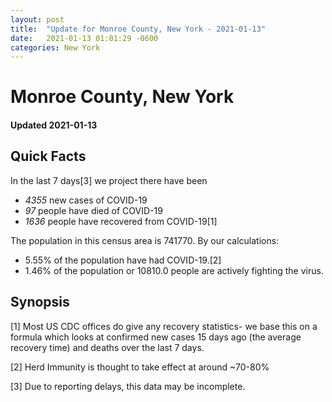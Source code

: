 ```yaml
---
layout: post
title:  "Update for Monroe County, New York - 2021-01-13"
date:   2021-01-13 01:01:29 -0600
categories: New York
---
```


# Monroe County, New York
#### Updated 2021-01-13

## Quick Facts

In the last 7 days[3] we project there have been
- *4355* new cases of COVID-19
- *97* people have died of COVID-19
- *1636* people have recovered from COVID-19[1]

The population in this census area is 741770. By our calculations:
- 5.55% of the population have had COVID-19.[2]
- 1.46% of the population or 10810.0 people are actively fighting the virus.

## Synopsis




[1] Most US CDC offices do give any recovery statistics- we base this on a formula which looks at confirmed new cases
15 days ago (the average recovery time) and deaths over the last 7 days.

[2] Herd Immunity is thought to take effect at around ~70-80%

[3] Due to reporting delays, this data may be incomplete.
 
    